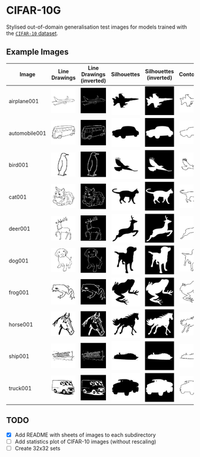 CIFAR-10G
=========

Stylised out-of-domain generalisation test images for models trained with the [`CIFAR-10` dataset](https://www.cs.toronto.edu/~kriz/cifar.html). 

Example Images
--------------

| Image | Line Drawings | Line Drawings (inverted) | Silhouettes | Silhouettes (inverted) | Contours | Contours (inverted) |
| ----- | ------------- | ------------------------ | ----------- | ---------------------- | -------- | ------------------- |
| airplane001 | ![](224x224/line_drawings/airplane/airplane001.png) | ![](224x224/line_drawings_inverted/airplane/airplane001.png) | ![](224x224/silhouettes/airplane/airplane001.png) | ![](224x224/silhouettes_inverted/airplane/airplane001.png) | ![](224x224/contours/airplane/airplane001.png) | ![](224x224/contours_inverted/airplane/airplane001.png) |
| automobile001 | ![](224x224/line_drawings/automobile/automobile001.png) | ![](224x224/line_drawings_inverted/automobile/automobile001.png) | ![](224x224/silhouettes/automobile/automobile001.png) | ![](224x224/silhouettes_inverted/automobile/automobile001.png) | ![](224x224/contours/automobile/automobile001.png) | ![](224x224/contours_inverted/automobile/automobile001.png) |
| bird001 | ![](224x224/line_drawings/bird/bird001.png) | ![](224x224/line_drawings_inverted/bird/bird001.png) | ![](224x224/silhouettes/bird/bird001.png) | ![](224x224/silhouettes_inverted/bird/bird001.png) | ![](224x224/contours/bird/bird001.png) | ![](224x224/contours_inverted/bird/bird001.png) |
| cat001 | ![](224x224/line_drawings/cat/cat001.png) | ![](224x224/line_drawings_inverted/cat/cat001.png) | ![](224x224/silhouettes/cat/cat001.png) | ![](224x224/silhouettes_inverted/cat/cat001.png) | ![](224x224/contours/cat/cat001.png) | ![](224x224/contours_inverted/cat/cat001.png) |
| deer001 | ![](224x224/line_drawings/deer/deer001.png) | ![](224x224/line_drawings_inverted/deer/deer001.png) | ![](224x224/silhouettes/deer/deer001.png) | ![](224x224/silhouettes_inverted/deer/deer001.png) | ![](224x224/contours/deer/deer001.png) | ![](224x224/contours_inverted/deer/deer001.png) |
| dog001 | ![](224x224/line_drawings/dog/dog001.png) | ![](224x224/line_drawings_inverted/dog/dog001.png) | ![](224x224/silhouettes/dog/dog001.png) | ![](224x224/silhouettes_inverted/dog/dog001.png) | ![](224x224/contours/dog/dog001.png) | ![](224x224/contours_inverted/dog/dog001.png) |
| frog001 | ![](224x224/line_drawings/frog/frog001.png) | ![](224x224/line_drawings_inverted/frog/frog001.png) | ![](224x224/silhouettes/frog/frog001.png) | ![](224x224/silhouettes_inverted/frog/frog001.png) | ![](224x224/contours/frog/frog001.png) | ![](224x224/contours_inverted/frog/frog001.png) |
| horse001 | ![](224x224/line_drawings/horse/horse001.png) | ![](224x224/line_drawings_inverted/horse/horse001.png) | ![](224x224/silhouettes/horse/horse001.png) | ![](224x224/silhouettes_inverted/horse/horse001.png) | ![](224x224/contours/horse/horse001.png) | ![](224x224/contours_inverted/horse/horse001.png) |
| ship001 | ![](224x224/line_drawings/ship/ship001.png) | ![](224x224/line_drawings_inverted/ship/ship001.png) | ![](224x224/silhouettes/ship/ship001.png) | ![](224x224/silhouettes_inverted/ship/ship001.png) | ![](224x224/contours/ship/ship001.png) | ![](224x224/contours_inverted/ship/ship001.png) |
| truck001 | ![](224x224/line_drawings/truck/truck001.png) | ![](224x224/line_drawings_inverted/truck/truck001.png) | ![](224x224/silhouettes/truck/truck001.png) | ![](224x224/silhouettes_inverted/truck/truck001.png) | ![](224x224/contours/truck/truck001.png) | ![](224x224/contours_inverted/truck/truck001.png) |



TODO
----

- [x] Add README with sheets of images to each subdirectory
- [ ] Add statistics plot of CIFAR-10 images (without rescaling)
- [ ] Create 32x32 sets
